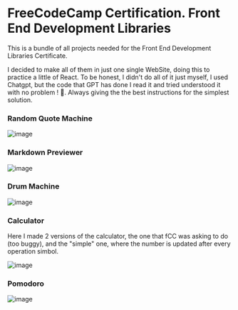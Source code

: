 # FreeCodeCamp Certification. Front End Development Libraries

This is a bundle of all projects needed for the Front End Development Libraries Certificate. 

I decided to make all of them in just one single WebSite, doing this to practice a little of React. To be honest, I didn't do all of it just myself, I used Chatgpt, but the code that GPT has done I read it and tried understood it with no problem ! 🙂. Always giving the the best instructions for the simplest solution. 

### Random Quote Machine
![image](https://github.com/0Wits/FCC-front.End.Dev.Projects/assets/64272115/b811abca-78a4-43ad-9b00-4023e1e2c282)

### Markdown Previewer 
![image](https://github.com/0Wits/FCC-front.End.Dev.Projects/assets/64272115/9ba450c1-9ba4-442c-8e66-051454bb3e39)

### Drum Machine
![image](https://github.com/0Wits/FCC-front.End.Dev.Projects/assets/64272115/09c01865-f75f-4c25-9365-09a6f36a4fed)

### Calculator
Here I made 2 versions of the calculator, the one that fCC was asking to do (too buggy), and the "simple" one, where the number is updated after every operation simbol. 

![image](https://github.com/0Wits/FCC-front.End.Dev.Projects/assets/64272115/605faf5b-9006-4f11-ab01-793b3f3e249f)

### Pomodoro
![image](https://github.com/0Wits/FCC-front.End.Dev.Projects/assets/64272115/aace3ccf-0904-4e2b-bb07-b38ff3924eb1)
